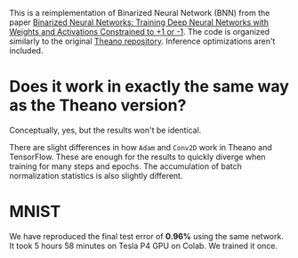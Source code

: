 This is a reimplementation of Binarized Neural Network (BNN) from the paper [Binarized Neural Networks: Training Deep Neural Networks with Weights and Activations Constrained to +1 or -1](arxiv.org/abs/1602.02830). The code is organized similarly to the original [Theano repository](github.com/MatthieuCourbariaux/BinaryNet). Inference optimizations aren't included.

# Does it work in exactly the same way as the Theano version?

Conceptually, yes, but the results won't be identical.

There are slight differences in how `Adam` and `Conv2D` work in Theano and TensorFlow. These are enough for the results to quickly diverge when training for many steps and epochs. The accumulation of batch normalization statistics is also slightly different.

# MNIST

We have reproduced the final test error of **0.96%** using the same network. It took 5 hours 58 minutes on Tesla P4 GPU on Colab. We trained it once.
